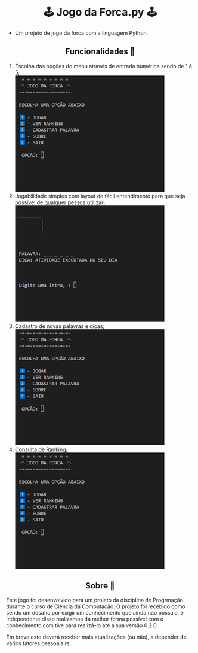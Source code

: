 <h1 align="center">🕹 Jogo da Forca.py 🕹</h1>
<ul>
    <li>Um projeto de jogo da forca com a linguagem Python.</li>
</ul>

<h2 align="center">Funcionalidades 💬</h2>
<ol>
    <li>Escolha das opções do menu através de entrada numérica sendo de 1 á 5;</li>
    <img width="400" src="./imgs/01.gif"/>
    <li>Jogabilidade simples com layout de fácil entendimento para que seja possível de qualquer pessoa utilizar;</li>
    <img width="400" src="./imgs/02.gif"/>
    <li>Cadastro de novas palavras e dicas;</li>
    <img width="400" src="./imgs/03.gif"/>
    <li>Consulta de Ranking;</li>
    <img width="400" src="./imgs/04.gif"/>
</ol>

<h2 align="center">Sobre 📝</h2>
<p>Este jogo foi desenvolvido para um projeto da disciplina de Progrmação durante o curso de Ciência da Computação.
O projeto foi recebido como sendo um desafio por exigir um conhecimento que ainda não possuia, e independente disso realizamos da melhor forma possível com o conhecimento com tive para realizá-lo até a sua versão 0.2.0.</p>
<p>Em breve este deverá receber mais atualizações (ou não), a depender de vários fatores pessoais rs.</p>
